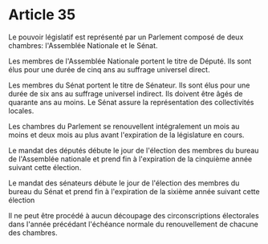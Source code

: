 # Article 35

Le pouvoir législatif est représenté par un Parlement composé de deux chambres:
l'Assemblée Nationale et le Sénat.

Les membres de l'Assemblée Nationale portent le titre de Député. Ils sont élus pour
une durée de cinq ans au suffrage universel direct.

Les membres du Sénat portent le titre de Sénateur. Ils sont élus pour une durée de
six ans au suffrage universel indirect. Ils doivent être âgés de quarante ans au moins. Le Sénat assure la représentation des collectivités locales.

Les chambres du Parlement se renouvellent intégralement un mois au moins et deux
mois au plus avant l'expiration de la législature en cours.

Le mandat des députés débute le jour de l'élection des membres du bureau de
l'Assemblée nationale et prend fin à l'expiration de la cinquième année suivant cette élection.

Le mandat des sénateurs débute le jour de l'élection des membres du bureau du
Sénat et prend fin à l'expiration de la sixième année suivant cette élection

Il ne peut être procédé à aucun découpage des circonscriptions électorales dans
l'année précédant l'échéance normale du renouvellement de chacune des chambres.